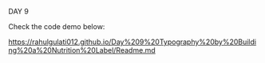 DAY 9

Check the code demo below:

https://rahulgulati012.github.io/Day%209%20Typography%20by%20Building%20a%20Nutrition%20Label/Readme.md
